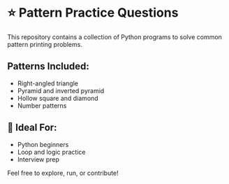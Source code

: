 # ⭐ Pattern Practice Questions

This repository contains a collection of Python programs to solve common pattern printing problems.

## Patterns Included:
- Right-angled triangle
- Pyramid and inverted pyramid
- Hollow square and diamond
- Number patterns

## 🧠 Ideal For:
- Python beginners
- Loop and logic practice
- Interview prep

Feel free to explore, run, or contribute!
